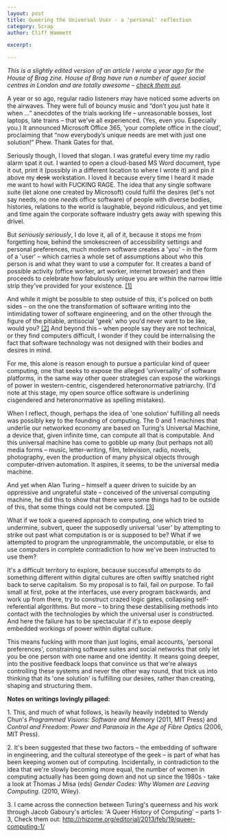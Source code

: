 ```yaml
---
layout: post
title: Queering the Universal User - a 'personal' reflection
category: Scrap
author: Cliff Hammett

excerpt:

---
```


_This is a slightly edited version of an article I wrote a year ago for the House of Brag zine. House of Brag have run a number of queer social centres in London and are totally awesome – [check them out](http://houseofbrag.wordpress.com)._

A year or so ago, regular radio listeners may have noticed some adverts on the airwaves.  They were full of bouncy music and “don’t you just hate it when …” anecdotes of the trials working life – unreasonable bosses, lost laptops, late trains – that we’ve all experienced. (Yes, even you.  Especially you.)  It announced Microsoft Office 365, ‘your complete office in the cloud’, proclaiming that “now everybody’s unique needs are met with just one solution!”  Phew. Thank Gates for that.

Seriously though, I loved that slogan. I was grateful every time my radio alarm spat it out.  I wanted to open a cloud-based MS Word document, type it out, print it (possibly in a different location to where I wrote it) and pin it above my ~~desk~~ workstation.  I loved it because every time I heard it made me want to howl with FUCKING RAGE.  The idea that any single software suite (let alone one created by Microsoft) could fulfil the desires (let's not say needs, no one _needs_ office software) of people with diverse bodies, histories, relations to the world is laughable, beyond ridiculous, and yet time and time again the corporate software industry gets away with spewing this drivel.

But _seriously seriously_, I do love it, all of it, because it stops me from forgetting how, behind the smokescreen of accessibility settings and personal preferences, much modern software creates a 'you' - in the form of a 'user' – which carries a whole set of assumptions about who this person is and what they want to use a computer for.  It creates a band of possible activity (office worker, art worker, internet browser) and then proceeds to celebrate how fabulously unique you are within the narrow little strip they've provided for your existence. [[1]](#note1)

And while it might be possible to step outside of this, it's policed on both sides – on the one the transformation of software writing into the intimidating tower of software engineering, and on the other through the figure of the pitiable, antisocial 'geek' who you'd never want to be like, would you? [[2]](#note2)  And beyond this – when people say they are not technical, or they find computers difficult, I wonder if they could be internalising the fact that software technology was not designed with their bodies and desires in mind.

For me, this alone is reason enough to pursue a particular kind of queer computing, one that seeks to expose the alleged 'universality' of software platforms, in the same way other queer strategies can expose the workings of power in western-centric, cisgendered heteronormative patriarchy. (I'd note at this stage, my open source office software is underlining cisgendered and heteronormative as spelling mistakes). 

When I reflect, though, perhaps the idea of 'one solution' fulfilling all needs was possibly key to the founding of computing.  The 0 and 1 machines that underlie our networked economy are based on Turing's Universal Machine, a device that, given infinite time, can compute all that is computable. And this universal machine has come to gobble up many (but perhaps not all) media forms – music, letter-writing, film, television, radio, novels, photography, even the production of many physical objects through computer-driven automation. It aspires, it seems, to be the universal media machine.

And yet when Alan Turing – himself a queer driven to suicide by an oppressive and ungrateful state – conceived of the universal computing machine, he did this to show that there were some things had to be outside of this, that some things could not be computed. [[3]](#note3)

What if we took a queered approach to computing, one which tried to undermine, subvert, queer the supposedly universal 'user' by attempting to strike out past what computation is or is supposed to be?  What if we attempted to program the unprogrammable, the uncomputable, or else to use computers in complete contradiction to how we've been instructed to use them? 

It's a difficult territory to explore, because successful attempts to do something different within digital cultures are often swiftly snatched right back to serve capitalism. So my proposal is to fail, fail on purpose.  To fail small at first, poke at the interfaces, use every program backwards, and work up from there, try to construct crazed logic gates, collapsing self-referential algorithms.  But more – to bring these destabilising methods into contact with the technologies by which the universal user is constructed.  And here the failure has to be spectacular if it's to expose deeply embedded workings of power within digital culture.

This means fucking with more than just logins, email accounts, 'personal preferences', constraining software suites and social networks that only let you be one person with one name and one identity.  It means going deeper, into the positive feedback loops that convince us that we're always controlling these systems and never the other way round, that trick us into thinking that its 'one solution' is fulfilling our desires, rather than creating, shaping and structuring them.

**Notes on writings lovingly pillaged:**

<a name="note1">1.</a> This, and much of what follows, is heavily heavily indebted to Wendy Chun's _Programmed Visions: Software and Memory_ (2011, MIT Press) and _Control and Freedom: Power and Paranoia in the Age of Fibre Optics_ (2006, MIT Press).

<a name="note2">2.</a> It's been suggested that these two factors – the embedding of software in engineering, and the cultural stereotype of the geek – is part of what has been keeping women out of computing.  Incidentally, in contradiction to the idea that we're slowly becoming more equal,  the number of women in computing actually has been going down and not up since the 1980s - take a look at Thomas J Misa (eds) _Gender Codes: Why Women are Leaving Computing._ (2010, Wiley).

<a name="note3">3.</a> I came across the connection between Turing's queerness and his work through Jacob Gaboury's articles: 'A Queer History of Computing' – parts 1-3, Check them out: http://rhizome.org/editorial/2013/feb/19/queer-computing-1/

